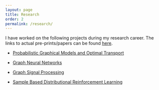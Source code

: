 ```yaml
---
layout: page
title: Research
order: 2
permalink: /research/
---
```



I have worked on the following projects during my research career. The links to actual pre-prints/papers can be found [here](https://rahulsinghchandraul.github.io/publications). 

* [Probabilistic Graphical Models and Optimal Transport](PGMOT.html)

* [Graph Neural Networks](GNN.html)

* [Graph Signal Processing](GSP.html)

* [Sample Based Distributional Reinforcement Learning](DRL.html)




